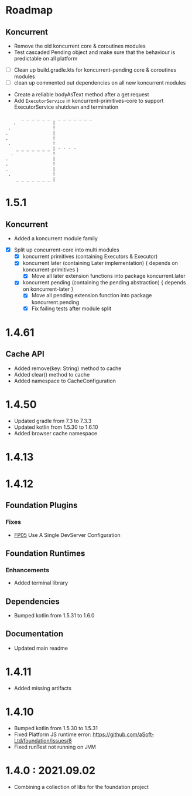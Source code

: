 # Roadmap

## Koncurrent

- Remove the old koncurrent core & coroutines modules
- Test cascaded Pending object and make sure that the behaviour is predictable on all platform
- [ ] Clean up build.gradle.kts for koncurrent-pending core & coroutines modules
- [ ] clean up commented out dependencies on all new koncurrent modules
- Create a reliable bodyAsText method after a get request
- Add `ExecutorService` in koncurrent-primitives-core to support ExecutorService shutdown and termination

```
      _ _ _ _ _ _   _ _ _ _ _ _ _ 
   .              |
 .                !
.                 |
.                 !
 .                !
    _ _ _ _ _ _ _ | - - - -
  .               !
.                 |
.                 !
.                 |
 .                !
    _ _ _ _ _ _ _ | 
```

# 1.5.1

## Koncurrent

- Added a koncurrent module family
- [x] Split up concurrent-core into multi modules
    - [x] koncurrent primitives (containing Executors & Executor)
    - [x] koncurrent later      (containing Later implementation) { depends on koncurrent-primitives }
        - [x] Move all later extension functions into package koncurrent.later
    - [x] koncurrent pending    (containing the pending abstraction) { depends on koncurrent-later }
        - [x] Move all pending extension function into package koncurrent.pending
        - [x] Fix failing tests after module split

# 1.4.61

## Cache API

- Added remove(key: String) method to cache
- Added clear() method to cache
- Added namespace to CacheConfiguration

# 1.4.50

- Updated gradle from 7.3 to 7.3.3
- Updated kotlin from 1.5.30 to 1.6.10
- Added browser cache namespace

# 1.4.13

# 1.4.12

## Foundation Plugins

### Fixes

- [FP05](https://github.com/aSoft-Ltd/foundation/issues/5) Use A Single DevServer Configuration

## Foundation Runtimes

### Enhancements

- Added terminal library

## Dependencies

- Bumped kotlin from 1.5.31 to 1.6.0

## Documentation

- Updated main readme

# 1.4.11

- Added missing artifacts

# 1.4.10

- Bumped kotlin from 1.5.30 to 1.5.31
- Fixed Platform JS runtime error: https://github.com/aSoft-Ltd/foundation/issues/8
- Fixed runTest not running on JVM

# 1.4.0 : 2021.09.02

- Combining a collection of libs for the foundation project